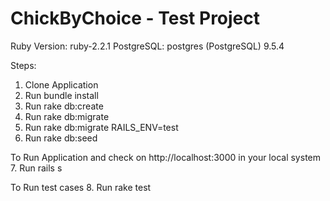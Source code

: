 # ChickByChoice - Test Project

Ruby Version: ruby-2.2.1
PostgreSQL: postgres (PostgreSQL) 9.5.4

Steps:
1. Clone Application
2. Run bundle install
3. Run rake db:create
4. Run rake db:migrate
5. Run rake db:migrate RAILS_ENV=test
6. Run rake db:seed

To Run Application and check on http://localhost:3000 in your local system
7. Run rails s

To Run test cases
8. Run rake test
